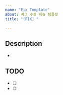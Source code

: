 ```yaml
---
name: "Fix Template"
about: 버그 수정 이슈 템플릿
title: "[FIX] "

---
```


## Description
- 

## TODO
- [ ] 
- [ ] 
